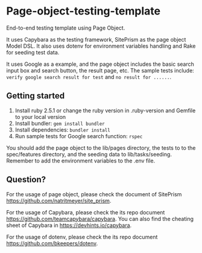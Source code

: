# Page-object-testing-template
End-to-end testing template using Page Object. 

It uses Capybara as the testing framework, SitePrism as the page object Model DSL. It also uses dotenv for environment variables handling and Rake for seeding test data.

It uses Google as a example, and the page object includes the basic search input box and search button, the result page, etc. The sample tests include: `verify google search result for test` and `no result for ......`.

## Getting started 
1. Install ruby 2.5.1 or change the ruby version in .ruby-version and Gemfile to your local version
1. Install bundler: `gem install bundler`
1. Install dependencies: `bundler install`
1. Run sample tests for Google search function: `rspec`

You should add the page object to the lib/pages directory, the tests to to the spec/features directory, and the seeding data to lib/tasks/seeding.
Remember to add the environment variables to the .env file.   

## Question?
For the usage of page object, please check the document of SitePrism https://github.com/natritmeyer/site_prism.

For the usage of Capybara, please check the its repo document https://github.com/teamcapybara/capybara. You can also find the cheating sheet of Capybara in https://devhints.io/capybara. 

For the usage of dotenv, please check the its repo document https://github.com/bkeepers/dotenv.




